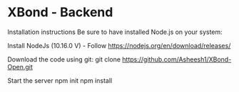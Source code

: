 # XBond - Backend

Installation instructions
Be sure to have installed Node.js on your system:

Install NodeJs (10.16.0 V) - 
Follow https://nodejs.org/en/download/releases/
      
Download the code using git:
git clone https://github.com/Asheesh1/XBond-Open.git

Start the server
npm init
npm install
